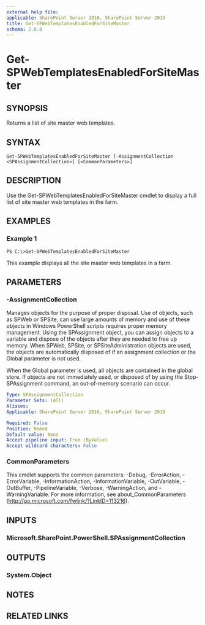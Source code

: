 ```yaml
---
external help file: 
applicable: SharePoint Server 2016, SharePoint Server 2019
title: Get-SPWebTemplatesEnabledForSiteMaster
schema: 2.0.0
---
```


# Get-SPWebTemplatesEnabledForSiteMaster

## SYNOPSIS
Returns a list of site master web templates.

## SYNTAX

```
Get-SPWebTemplatesEnabledForSiteMaster [-AssignmentCollection <SPAssignmentCollection>] [<CommonParameters>]
```

## DESCRIPTION
Use the Get-SPWebTemplatesEnabledForSiteMaster cmdlet to display a full list of site master web templates in the farm.

## EXAMPLES

### Example 1 
```
PS C:\>Get-SPWebTemplatesEnabledForSiteMaster
```

This example displays all the site master web templates in a farm.

## PARAMETERS

### -AssignmentCollection
Manages objects for the purpose of proper disposal. Use of objects, such as SPWeb or SPSite, can use large amounts of memory and use of these objects in Windows PowerShell scripts requires proper memory management. Using the SPAssignment object, you can assign objects to a variable and dispose of the objects after they are needed to free up memory. When SPWeb, SPSite, or SPSiteAdministration objects are used, the objects are automatically disposed of if an assignment collection or the Global parameter is not used.

When the Global parameter is used, all objects are contained in the global store. If objects are not immediately used, or disposed of by using the Stop-SPAssignment command, an out-of-memory scenario can occur.

```yaml
Type: SPAssignmentCollection
Parameter Sets: (All)
Aliases: 
Applicable: SharePoint Server 2016, SharePoint Server 2019

Required: False
Position: Named
Default value: None
Accept pipeline input: True (ByValue)
Accept wildcard characters: False
```

### CommonParameters
This cmdlet supports the common parameters: -Debug, -ErrorAction, -ErrorVariable, -InformationAction, -InformationVariable, -OutVariable, -OutBuffer, -PipelineVariable, -Verbose, -WarningAction, and -WarningVariable. For more information, see about_CommonParameters (http://go.microsoft.com/fwlink/?LinkID=113216).

## INPUTS

### Microsoft.SharePoint.PowerShell.SPAssignmentCollection

## OUTPUTS

### System.Object

## NOTES

## RELATED LINKS

